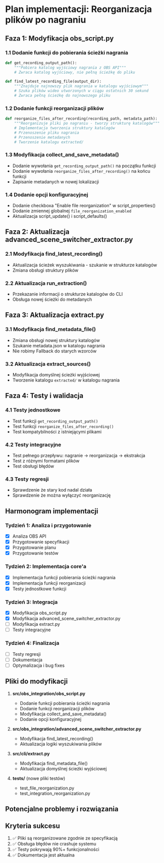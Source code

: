 # Plan implementacji: Reorganizacja plików po nagraniu

## Faza 1: Modyfikacja obs_script.py

### 1.1 Dodanie funkcji do pobierania ścieżki nagrania
```python
def get_recording_output_path():
    """Pobiera katalog wyjściowy nagrania z OBS API"""
    # Zwraca katalog wyjściowy, nie pełną ścieżkę do pliku
    
def find_latest_recording_file(output_dir):
    """Znajduje najnowszy plik nagrania w katalogu wyjściowym"""
    # Szuka plików wideo utworzonych w ciągu ostatnich 30 sekund
    # Zwraca pełną ścieżkę do najnowszego pliku
```

### 1.2 Dodanie funkcji reorganizacji plików
```python
def reorganize_files_after_recording(recording_path, metadata_path):
    """Reorganizuje pliki po nagraniu - tworzy strukturę katalogów"""
    # Implementacja tworzenia struktury katalogów
    # Przenoszenie pliku nagrania
    # Przenoszenie metadanych
    # Tworzenie katalogu extracted/
```

### 1.3 Modyfikacja collect_and_save_metadata()
- Dodanie wywołania `get_recording_output_path()` na początku funkcji
- Dodanie wywołania `reorganize_files_after_recording()` na końcu funkcji
- Zapisanie metadanych w nowej lokalizacji

### 1.4 Dodanie opcji konfiguracyjnej
- Dodanie checkboxa "Enable file reorganization" w script_properties()
- Dodanie zmiennej globalnej `file_reorganization_enabled`
- Aktualizacja script_update() i script_defaults()

## Faza 2: Aktualizacja advanced_scene_switcher_extractor.py

### 2.1 Modyfikacja find_latest_recording()
- Aktualizacja ścieżek wyszukiwania - szukanie w strukturze katalogów
- Zmiana obsługi struktury plików

### 2.2 Aktualizacja run_extraction()
- Przekazanie informacji o strukturze katalogów do CLI
- Obsługa nowej ścieżki do metadanych

## Faza 3: Aktualizacja extract.py

### 3.1 Modyfikacja find_metadata_file()
- Zmiana obsługi nowej struktury katalogów
- Szukanie metadata.json w katalogu nagrania
- Nie robimy Fallback do starych wzorców

### 3.2 Aktualizacja extract_sources()
- Modyfikacja domyślnej ścieżki wyjściowej
- Tworzenie katalogu `extracted/` w katalogu nagrania

## Faza 4: Testy i walidacja

### 4.1 Testy jednostkowe
- Test funkcji `get_recording_output_path()`
- Test funkcji `reorganize_files_after_recording()`
- Test kompatybilności z istniejącymi plikami

### 4.2 Testy integracyjne
- Test pełnego przepływu: nagranie → reorganizacja → ekstrakcja
- Test z różnymi formatami plików
- Test obsługi błędów

### 4.3 Testy regresji
- Sprawdzenie że stary kod nadal działa
- Sprawdzenie że można wyłączyć reorganizację

## Harmonogram implementacji

### Tydzień 1: Analiza i przygotowanie
- [x] Analiza OBS API
- [x] Przygotowanie specyfikacji
- [x] Przygotowanie planu
- [x] Przygotowanie testów

### Tydzień 2: Implementacja core'a
- [x] Implementacja funkcji pobierania ścieżki nagrania
- [x] Implementacja funkcji reorganizacji
- [x] Testy jednostkowe funkcji

### Tydzień 3: Integracja
- [x] Modyfikacja obs_script.py
- [x] Modyfikacja advanced_scene_switcher_extractor.py
- [ ] Modyfikacja extract.py
- [ ] Testy integracyjne

### Tydzień 4: Finalizacja
- [ ] Testy regresji
- [ ] Dokumentacja
- [ ] Optymalizacja i bug fixes

## Pliki do modyfikacji

1. **src/obs_integration/obs_script.py**
   - Dodanie funkcji pobierania ścieżki nagrania
   - Dodanie funkcji reorganizacji plików
   - Modyfikacja collect_and_save_metadata()
   - Dodanie opcji konfiguracyjnej

2. **src/obs_integration/advanced_scene_switcher_extractor.py**
   - Modyfikacja find_latest_recording()
   - Aktualizacja logiki wyszukiwania plików

3. **src/cli/extract.py**
   - Modyfikacja find_metadata_file()
   - Aktualizacja domyślnej ścieżki wyjściowej

4. **tests/** (nowe pliki testów)
   - test_file_reorganization.py
   - test_integration_reorganization.py

## Potencjalne problemy i rozwiązania



## Kryteria sukcesu

1. ✅ Pliki są reorganizowane zgodnie ze specyfikacją
4. ✅ Obsługa błędów nie crashuje systemu
5. ✅ Testy pokrywają 90%+ funkcjonalności
6. ✅ Dokumentacja jest aktualna